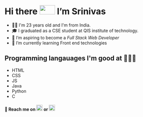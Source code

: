#  Hi there <img src="https://media.tenor.com/Wx9IEmZZXSoAAAAi/hi.gif" width=50px height=30px/> I’m Srinivas 

- 🧔🏻 I'm 23 years old and I'm from India.
- 🎓 I graduated as a CSE student at QIS institute of technology.
- 👀 I’m aspiring to become a  *Full Stack Web Developer*
- 🌱 I’m currently learning Front end technologies

## Programming langauages I'm good at  🧑🏻‍💻
* HTML
* CSS
* JS
* Java
* Python
* C


#### 💼 Reach me on [<img src="https://cdn-icons-png.flaticon.com/512/174/174857.png" width=20 height=20>](https://www.linkedin.com/in/saisrinivasmekala/)  or  [<img src="https://cdn4.iconfinder.com/data/icons/social-media-logos-6/512/112-gmail_email_mail-512.png" width=20 height=20>](mailto:saisrinivasmekala8@gmail.com)



<!---
srinivas1108/srinivas1108 is a ✨ special ✨ repository because its `README.md` (this file) appears on your GitHub profile.
You can click the Preview link to take a look at your changes.
--->
